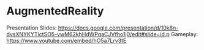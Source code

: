 # AugmentedReality

Presentation Slides: https://docs.google.com/presentation/d/10k8n-dvsXNYKYTictSO5-vwM62khHdWPqaCJVfho1j0/edit#slide=id.p
Gameplay: https://www.youtube.com/embed/hO5a7Lrv3tE
